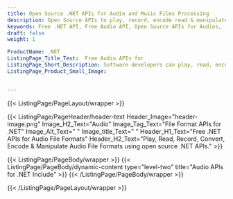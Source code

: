 ```yaml
---
title: Open Source .NET APIs for Audio and Music Files Processing
description: Open Source APIs to play, record, encode read & manipulate Audio file formats using .NET
keywords: Free .NET API, Free Audio API, Open Source APIs for Audios, .NET Audio API, Create Free Audio, Convert Audio Free, Encode Audio Free, Convert MP3 Free, Free MP3 Converter, Free MP3 Encoder
draft: false
weight: 1

ProductName: .NET
ListingPage_Title_Text:  Free Audio APIs for
ListingPage_Short_Description: Software developers can play, read, encode,record, convert &amp; manipulate Audio files via Open source .NET libraries.
ListingPage_Product_Small_Image: 


---
```


{{< ListingPage/PageLayout/wrapper >}}

{{< ListingPage/PageHeader/header-text
Header_Image="header-image.png"
Image_H2_Text="Audio"
Image_Tag_Text="File Format APIs for .NET"
Image_Alt_Text=" "
Image_title_Text=" "
Header_H1_Text="Free .NET APIs for Audio File Formats"
Header_H2_Text="Play, Read, Record, Convert, Encode & Manipulate Audio File Formats using open source .NET APIs." >}}

{{< ListingPage/PageBody/wrapper >}}
{{< ListingPage/PageBody/dynamic-content type="level-two" title="Audio APIs for .NET Include" >}}
{{< /ListingPage/PageBody/wrapper >}}

{{< /ListingPage/PageLayout/wrapper >}}